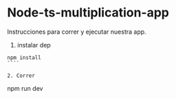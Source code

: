# Node-ts-multiplication-app

Instrucciones para correr y ejecutar nuestra app.

1. instalar dep
`````
npm install
````

2. Correr
```````
npm run dev
`````
